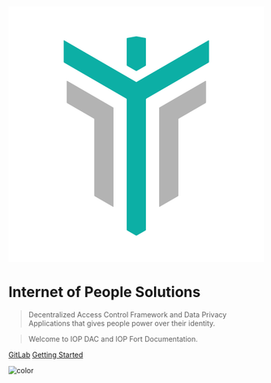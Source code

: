 ![logo](assets/iop_logo.png)

# Internet of People Solutions

> Decentralized Access Control Framework and Data Privacy Applications that gives people power over their identity.

> Welcome to IOP DAC and IOP Fort Documentation.

[GitLab](https://gitlab.iop-ventures.com/iop-stack/dids-and-claims/specification)
[Getting Started](#Decentralized-Identities)

<!-- background color -->

![color](#ffffff)
